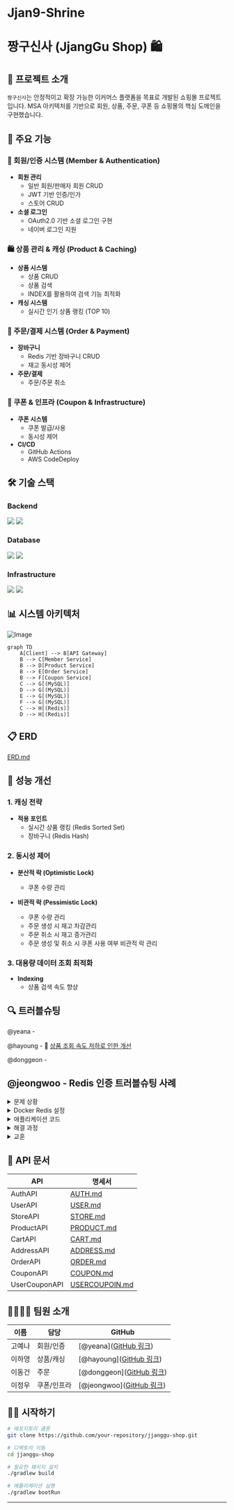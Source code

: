 # Jjan9-Shrine

# 짱구신사 (JjangGu Shop) 🛍️

## 📝 프로젝트 소개

`짱구신사`는 안정적이고 확장 가능한 이커머스 플랫폼을 목표로 개발된 쇼핑몰 프로젝트입니다. MSA 아키텍처를 기반으로 회원, 상품, 주문, 쿠폰 등 쇼핑몰의 핵심 도메인을 구현했습니다.

## 🌟 주요 기능

### 👥 회원/인증 시스템 (Member & Authentication)
- **회원 관리**
  - 일반 회원/판매자 회원 CRUD
  - JWT 기반 인증/인가
  - 스토어 CRUD
- **소셜 로그인**
  - OAuth2.0 기반 소셜 로그인 구현
  - 네이버 로그인 지원

### 🛍️ 상품 관리 & 캐싱 (Product & Caching)
- **상품 시스템**
  - 상품 CRUD
  - 상품 검색 
  - INDEX를 활용하여 검색 기능 최적화
- **캐싱 시스템**
  - 실시간 인기 상품 랭킹 (TOP 10) 

### 🛒 주문/결제 시스템 (Order & Payment)
- **장바구니**
  - Redis 기반 장바구니 CRUD
  - 재고 동시성 제어
- **주문/결제**
  - 주문/주문 취소

### 🎫 쿠폰 & 인프라 (Coupon & Infrastructure)
- **쿠폰 시스템**
  - 쿠폰 발급/사용
  - 동시성 제어
- **CI/CD**
  - GitHub Actions
  - AWS CodeDeploy

## 🛠 기술 스택

### Backend
<img src="https://img.shields.io/badge/java-007396?style=for-the-badge&logo=java&logoColor=white">
<img src="https://img.shields.io/badge/springboot-6DB33F?style=for-the-badge&logo=springboot&logoColor=white">

### Database
<img src="https://img.shields.io/badge/mysql-4479A1?style=for-the-badge&logo=mysql&logoColor=white">
<img src="https://img.shields.io/badge/redis-DC382D?style=for-the-badge&logo=redis&logoColor=white">

### Infrastructure
<img src="https://img.shields.io/badge/aws-232F3E?style=for-the-badge&logo=amazonaws&logoColor=white">
<img src="https://img.shields.io/badge/docker-2496ED?style=for-the-badge&logo=docker&logoColor=white">

## 📊 시스템 아키텍처

![Image](https://github.com/user-attachments/assets/2c9c7b12-e5f8-4b12-95cc-560924f44a8a)

```mermaid
graph TD
    A[Client] --> B[API Gateway]
    B --> C[Member Service]
    B --> D[Product Service]
    B --> E[Order Service]
    B --> F[Coupon Service]
    C --> G[(MySQL)]
    D --> G[(MySQL)]
    E --> G[(MySQL)]
    F --> G[(MySQL)]
    C --> H[(Redis)]
    D --> H[(Redis)]
```

## 📋 ERD
[ERD.md](doc%2FERD.md)

## 🚀 성능 개선

### 1. 캐싱 전략
- **적용 포인트**
  - 실시간 상품 랭킹 (Redis Sorted Set)
  - 장바구니 (Redis Hash)

### 2. 동시성 제어
- **분산적 락 (Optimistic Lock)**
  - 쿠폰 수량 관리
    
- **비관적 락 (Pessimistic Lock)**
  - 쿠폰 수량 관리
  - 주문 생성 시 재고 차감관리
  - 주문 취소 시 재고 증가관리
  - 주문 생성 및 취소 시 쿠폰 사용 여부 비관적 락 관리

### 3. 대용량 데이터 조회 최적화
- **Indexing**
  - 상품 검색 속도 향상

## 🔍 트러블슈팅
@yeana - 

@hayoung -
🐞 [상품 조회 속도 저하로 인한 개선](https://github.com/Jjanggu-Shrine/Jjan9-Shrine/issues/69#issue-2832016451)

@donggeon -

## @jeongwoo - Redis 인증 트러블슈팅 사례
<details>
<summary>문제 상황</summary>

- Docker Redis 컨테이너와 애플리케이션 코드의 인증 설정 불일치
- Redis 연결 실패로 서비스 장애 발생
</details>

<details>
<summary>Docker Redis 설정</summary>

```bash
docker run --name jjangushrine-redis \
  -e ALLOW_EMPTY_PASSWORD=no \
  -e REDIS_USERNAME=default \
  -p 6379:6379 \
  -d public.ecr.aws/bitnami/redis:latest
```
</details>

<details>
<summary>애플리케이션 코드</summary>

```python
redis_config = {
    'host': os.getenv('REDIS_HOST', 'localhost'),
    'port': int(os.getenv('REDIS_PORT', 6379)),
    'username': os.getenv('REDIS_USERNAME', 'default'),
    'db': int(os.getenv('REDIS_DB', 0))
}

redis_client = Redis(**redis_config)
```
</details>

<details>
<summary>해결 과정</summary>

1. Bitnami Redis 이미지 기본 설정 확인
   -  비밀번호 삭제 처리
   - `REDIS_USERNAME=default`: 기본 사용자명

2. Docker 설정 변경으로 해결
   - 비밀번호 인증 비활성화
   - 개발 환경 보안 설정 간소화
</details>

<details>
<summary>교훈</summary>

- Docker 이미지 기본 보안 설정 사전 확인 필요
- 개발/운영 환경별 인증 정책 명확화
</details>


## 📝 API 문서
| API           | 명세서 |
|---------------|-----|
| AuthAPI       | [AUTH.md](doc%2FAUTH.md)    |
| UserAPI       | [USER.md](doc%2FUSER.md)    |
| StoreAPI      | [STORE.md](doc%2FSTORE.md)    |
| ProductAPI    | [PRODUCT.md](doc%2FPRODUCT.md)   |
| CartAPI       | [CART.md](doc%2FCART.md)    |
| AddressAPI    | [ADDRESS.md](doc%2FADDRESS.md)   | 
| OrderAPI      | [ORDER.md](doc%2FORDER.md)    | 
| CouponAPI     | [COUPON.md](doc%2FCOUPON.md)    | 
| UserCouponAPI | [USERCOUPOIN.md](doc%2FUSERCOUPOIN.md)    | 


## 👨‍👩‍👧‍👦 팀원 소개

| 이름 | 담당 | GitHub |
|------|------|--------|
| 고예나 | 회원/인증 | [@yeana]([GitHub 링크](https://github.com/goo3oo?tab=repositories)) |
| 이하영 | 상품/캐싱 | [@hayoung]([GitHub 링크](https://github.com/duol9)) |
| 이동건 | 주문 | [@donggeon]([GitHub 링크](https://github.com/LeeDong-gun)) |
| 이정우 | 쿠폰/인프라 | [@jeongwoo]([GitHub 링크](https://github.com/wldnr1208)) |

## 🏃‍♂️ 시작하기

```bash
# 레포지토리 클론
git clone https://github.com/your-repository/jjanggu-shop.git

# 디렉토리 이동
cd jjanggu-shop

# 필요한 패키지 설치
./gradlew build

# 애플리케이션 실행
./gradlew bootRun
```

---
